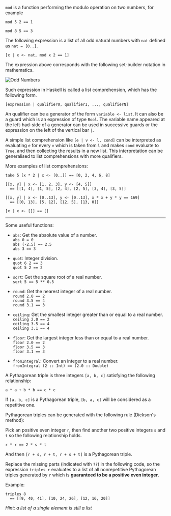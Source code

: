`mod` is a function performing the modulo operation on two numbers, for example

`mod 5 2 == 1`

`mod 8 5 == 3`

The following expression is a list of all odd natural numbers with `nat` defined as `nat = [0..]`.

`[x | x <- nat, mod x 2 == 1]`

The expression above corresponds with the following set-builder notation in mathematics.

![Odd Numbers](__QPATH__/equation.svg 'Odd Numbers')

Such expression in Haskell is called a list comprehension, which has the following form.

`[expression | qualifier0, qualifier1, ..., qualifierN]`

An qualifier can be a generator of the form `variable <- list`. It can also be a guard which is an expression of type `Bool`. The variable name appeared at the left-had-side of a generator can be used in successive guards or the expression on the left of the vertical bar `|`.

A simple list comprehension like `[e | v <- l, cond]` can be interpreted as evaluating `e` for every `v` which is taken from `l` and makes `cond` evaluate to `True`, and then collecting the results in a new list. This interpretation can be generalised to list comprehensions with more qualifiers.

More examples of list comprehensions:

`take 5 [x * 2 | x <- [0..]] == [0, 2, 4, 6, 8]`

```
[[x, y] | x <- [1, 2, 3], y <- [4, 5]]
  == [[1, 4], [1, 5], [2, 4], [2, 5], [3, 4], [3, 5]]
```

```
[[x, y] | x <- [0..13], y <- [0..13], x * x + y * y == 169]
  == [[0, 13], [5, 12], [12, 5], [13, 0]]
```

`[x | x <- []] == []`

---

Some useful functions:

- `abs`: Get the absolute value of a number.  
  `abs 0 = 0`  
  `abs (-2.5) == 2.5`  
  `abs 3 == 3`

- `quot`: Integer division.  
  `quot 6 2 == 3`  
  `quot 5 2 == 2`

- `sqrt`: Get the square root of a real number.  
   `sqrt 5 == 5 ** 0.5`

- `round`: Get the nearest integer of a real number.  
  `round 2.0 == 2`  
  `round 3.5 == 4`  
  `round 3.1 == 3`

- `ceiling`: Get the smallest integer greater than or equal to a real number.  
  `ceiling 2.0 == 2`  
  `ceiling 3.5 == 4`  
  `ceiling 3.1 == 4`

- `floor`: Get the largest integer less than or equal to a real number.  
  `floor 2.0 == 2`  
  `floor 3.5 == 3`  
  `floor 3.1 == 3`

- `fromIntegral`: Convert an integer to a real number.  
  `fromIntegral (2 :: Int) == (2.0 :: Double)`

A Pythagorean triple is three integers `[a, b, c]` satisfying the following relationship:

`a * a + b * b == c * c`

If `[a, b, c]` is a Pythagorean triple, `[b, a, c]` will be considered as a repetitive one.

Pythagorean triples can be generated with the following rule (Dickson's method):

Pick an positive even integer `r`, then find another two positive integers `s` and `t` so the following relationship holds.

`r * r == 2 * s * t`

And then `[r + s, r + t, r + s + t]` is a Pythagorean triple.

Replace the missing parts (indicated with `??`) in the following code, so the expression `triples r` evaluates to a list of all nonrepetitive Pythagorean triples generated by `r` which is **guaranteed to be a positive even integer**.

Example:

```
triples 8
  == [[9, 40, 41], [10, 24, 26], [12, 16, 20]]
```

_Hint: a list of a single element is still a list_
